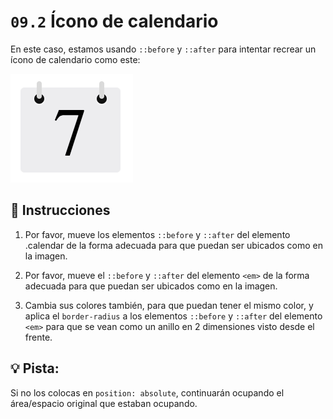 # `09.2` Ícono de calendario

En este caso, estamos usando `::before` y `::after` para intentar recrear un ícono de calendario como este:

![Calendar Icon](../../.learn/assets/AlDLXvy.png?raw=true)

## 📝 Instrucciones

1. Por favor, mueve los elementos `::before` y `::after` del elemento .calendar de la forma adecuada para que puedan ser ubicados como en la imagen.

2. Por favor, mueve el `::before` y `::after` del elemento `<em>` de la forma adecuada para que puedan ser ubicados como en la imagen.

3. Cambia sus colores también, para que puedan tener el mismo color, y aplica el `border-radius` a los elementos `::before` y `::after` del elemento `<em>` para que se vean como un anillo en 2 dimensiones visto desde el frente.

## 💡 Pista: 

Si no los colocas en `position: absolute`, continuarán ocupando el área/espacio original que estaban ocupando.